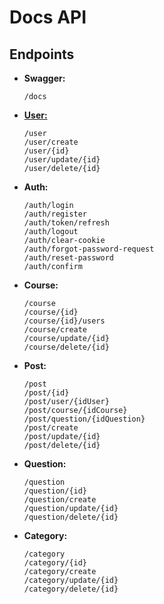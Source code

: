 #  Docs API

##  Endpoints

- **Swagger:**
  
      /docs

- [**User:**](./user.md)
  
      /user  
      /user/create  
      /user/{id}  
      /user/update/{id}  
      /user/delete/{id}  

- **Auth:**
  
      /auth/login  
      /auth/register  
      /auth/token/refresh  
      /auth/logout  
      /auth/clear-cookie  
      /auth/forgot-password-request  
      /auth/reset-password  
      /auth/confirm  

- **Course:**  

      /course  
      /course/{id}  
      /course/{id}/users  
      /course/create  
      /course/update/{id}  
      /course/delete/{id}  

- **Post:**  

      /post  
      /post/{id}  
      /post/user/{idUser}  
      /post/course/{idCourse}  
      /post/question/{idQuestion}  
      /post/create  
      /post/update/{id}  
      /post/delete/{id}  

- **Question:**  

      /question  
      /question/{id}  
      /question/create  
      /question/update/{id}  
      /question/delete/{id}

- **Category:**  

      /category  
      /category/{id}  
      /category/create  
      /category/update/{id}  
      /category/delete/{id} 
